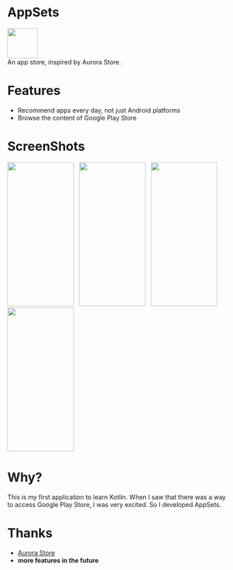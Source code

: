 # AppSets
<img src="https://i.loli.net/2020/04/30/kWQH2nTSPXVed4B.png" width="68" height="68"/><br>
An app store, inspired by Aurora Store.
# Features
* Recommend apps every day, not just Android platforms
* Browse the content of Google Play Store
# ScreenShots
<img src="https://i.loli.net/2020/05/07/ovUiSAhRMECFWDd.png" width="150" height="325"/>&nbsp;&nbsp;
<img src="https://i.loli.net/2020/05/07/sS7RvmAUD1an28c.png" width="150" height="325"/>&nbsp;&nbsp;
<img src="https://i.loli.net/2020/05/07/5TYr6b2BFWIMQkP.png" width="150" height="325"/>&nbsp;&nbsp;
<img src="https://i.loli.net/2020/05/07/E9yI3lzPdO6vqFQ.png" width="150" height="325"/>&nbsp;&nbsp;
# Why?
This is my first application to learn Kotlin. When I saw that there was a way to access Google Play Store, I was very excited. So I developed AppSets.
# Thanks
* <a href="https://gitlab.com/AuroraOSS">Aurora Store</a>
* **more features in the future**
